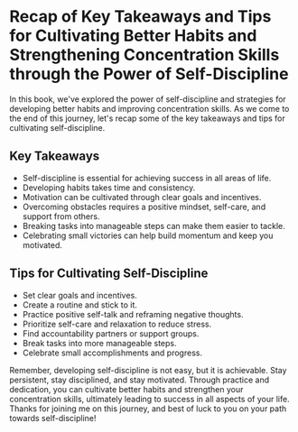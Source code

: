 Recap of Key Takeaways and Tips for Cultivating Better Habits and Strengthening Concentration Skills through the Power of Self-Discipline
=================================================================================================================================================================

In this book, we've explored the power of self-discipline and strategies for developing better habits and improving concentration skills. As we come to the end of this journey, let's recap some of the key takeaways and tips for cultivating self-discipline.

Key Takeaways
-------------

* Self-discipline is essential for achieving success in all areas of life.
* Developing habits takes time and consistency.
* Motivation can be cultivated through clear goals and incentives.
* Overcoming obstacles requires a positive mindset, self-care, and support from others.
* Breaking tasks into manageable steps can make them easier to tackle.
* Celebrating small victories can help build momentum and keep you motivated.

Tips for Cultivating Self-Discipline
------------------------------------

* Set clear goals and incentives.
* Create a routine and stick to it.
* Practice positive self-talk and reframing negative thoughts.
* Prioritize self-care and relaxation to reduce stress.
* Find accountability partners or support groups.
* Break tasks into more manageable steps.
* Celebrate small accomplishments and progress.

Remember, developing self-discipline is not easy, but it is achievable. Stay persistent, stay disciplined, and stay motivated. Through practice and dedication, you can cultivate better habits and strengthen your concentration skills, ultimately leading to success in all aspects of your life. Thanks for joining me on this journey, and best of luck to you on your path towards self-discipline!
